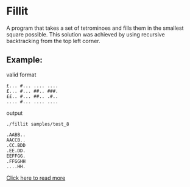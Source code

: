 # Fillit

A program that takes a set of tetrominoes and fills them in the smallest square possible. This solution was achieved by using recursive backtracking from the top left corner.

## Example:

  valid format
    
    £... #... .... ....
    £... #... ##.. ###.
    ££.. #... ##.. .#..
    .... #... .... ....
    
   output

    ./fillit samples/test_8

    .AABB..
    AACCB..
    .CC.BDD
    .EE.DD.
    EEFFGG.
    .FFGGHH
    ....HH.

[Click here to read more](https://github.com/giacomoguiulfo/42-fillit/blob/master/fillit.en.pdf?raw=true)

